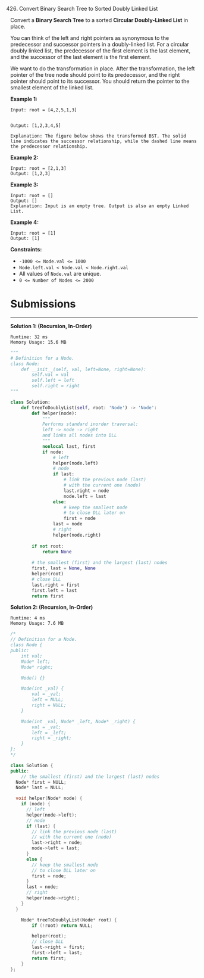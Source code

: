 426. Convert Binary Search Tree to Sorted Doubly Linked List

Convert a **Binary Search Tree** to a sorted **Circular Doubly-Linked List** in place.

You can think of the left and right pointers as synonymous to the predecessor and successor pointers in a doubly-linked list. For a circular doubly linked list, the predecessor of the first element is the last element, and the successor of the last element is the first element.

We want to do the transformation in place. After the transformation, the left pointer of the tree node should point to its predecessor, and the right pointer should point to its successor. You should return the pointer to the smallest element of the linked list.

 

**Example 1:**


```
Input: root = [4,2,5,1,3]


Output: [1,2,3,4,5]

Explanation: The figure below shows the transformed BST. The solid line indicates the successor relationship, while the dashed line means the predecessor relationship.
```

**Example 2:**

```
Input: root = [2,1,3]
Output: [1,2,3]
```

**Example 3:**

```
Input: root = []
Output: []
Explanation: Input is an empty tree. Output is also an empty Linked List.
```

**Example 4:**

```
Input: root = [1]
Output: [1]
```

**Constraints:**

* `-1000 <= Node.val <= 1000`
* `Node.left.val < Node.val < Node.right.val`
* All values of `Node.val` are unique.
* `0 <= Number of Nodes <= 2000`

# Submissions
---
**Solution 1: (Recursion, In-Order)**
```
Runtime: 32 ms
Memory Usage: 15.6 MB
```
```python
"""
# Definition for a Node.
class Node:
    def __init__(self, val, left=None, right=None):
        self.val = val
        self.left = left
        self.right = right
"""

class Solution:
    def treeToDoublyList(self, root: 'Node') -> 'Node':
        def helper(node):
            """
            Performs standard inorder traversal:
            left -> node -> right
            and links all nodes into DLL
            """
            nonlocal last, first
            if node:
                # left
                helper(node.left)
                # node 
                if last:
                    # link the previous node (last)
                    # with the current one (node)
                    last.right = node
                    node.left = last
                else:
                    # keep the smallest node
                    # to close DLL later on
                    first = node        
                last = node
                # right
                helper(node.right)
        
        if not root:
            return None
        
        # the smallest (first) and the largest (last) nodes
        first, last = None, None
        helper(root)
        # close DLL
        last.right = first
        first.left = last
        return first
```

**Solution 2: (Recursion, In-Order)**
```
Runtime: 4 ms
Memory Usage: 7.6 MB
```
```c++
/*
// Definition for a Node.
class Node {
public:
    int val;
    Node* left;
    Node* right;

    Node() {}

    Node(int _val) {
        val = _val;
        left = NULL;
        right = NULL;
    }

    Node(int _val, Node* _left, Node* _right) {
        val = _val;
        left = _left;
        right = _right;
    }
};
*/

class Solution {
public:
    // the smallest (first) and the largest (last) nodes
  Node* first = NULL;
  Node* last = NULL;

  void helper(Node* node) {
    if (node) {
      // left
      helper(node->left);
      // node 
      if (last) {
        // link the previous node (last)
        // with the current one (node)
        last->right = node;
        node->left = last;
      }
      else {
        // keep the smallest node
        // to close DLL later on
        first = node;
      }
      last = node;
      // right
      helper(node->right);
    }
  }

    Node* treeToDoublyList(Node* root) {
        if (!root) return NULL;

        helper(root);
        // close DLL
        last->right = first;
        first->left = last;
        return first; 
    }
};
```